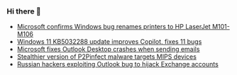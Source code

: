 ### Hi there 👋

<!--START_SECTION:feed-->
* [Microsoft confirms Windows bug renames printers to HP LaserJet M101-M106](https://www.bleepingcomputer.com/news/microsoft/microsoft-confirms-windows-bug-renames-printers-to-hp-laserjet-m101-m106/)
* [Windows 11 KB5032288 update improves Copilot, fixes 11 bugs](https://www.bleepingcomputer.com/news/microsoft/windows-11-kb5032288-update-improves-copilot-fixes-11-bugs/)
* [Microsoft fixes Outlook Desktop crashes when sending emails](https://www.bleepingcomputer.com/news/microsoft/microsoft-fixes-outlook-desktop-crashes-when-sending-emails/)
* [Stealthier version of P2Pinfect malware targets MIPS devices](https://www.bleepingcomputer.com/news/security/stealthier-version-of-p2pinfect-malware-targets-mips-devices/)
* [Russian hackers exploiting Outlook bug to hijack Exchange accounts](https://www.bleepingcomputer.com/news/microsoft/russian-hackers-exploiting-outlook-bug-to-hijack-exchange-accounts/)
<!--END_SECTION:feed-->

<!--
**frankenk/frankenk** is a ✨ _special_ ✨ repository because its `README.md` (this file) appears on your GitHub profile.

Here are some ideas to get you started:

- 🔭 I’m currently working on ...
- 🌱 I’m currently learning ...
- 👯 I’m looking to collaborate on ...
- 🤔 I’m looking for help with ...
- 💬 Ask me about ...
- 📫 How to reach me: ...
- 😄 Pronouns: ...
- ⚡ Fun fact: ...
-->



